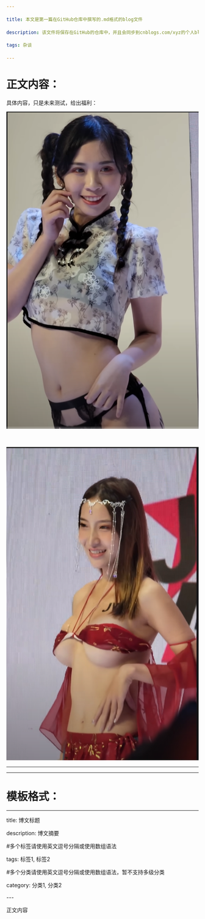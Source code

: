 ```yaml
---

title: 本文是第一篇在GitHub仓库中撰写的.md格式的blog文件

description: 该文件将保存在GitHub的仓库中，并且会同步到cnblogs.com/xyz的个人blog的主页上面。

tags: 杂谈

---
```



# 正文内容：

具体内容，只是未来测试，给出福利：



![美女图](./2024_9_24_1_第一篇在GitHub上的.md文件同步到cnblogs上.assets/截图20240924112343-1727150768812-22-1727151628454-1.png)

<br/>

![](./2024_9_24_1_第一篇在GitHub上的.md文件同步到cnblogs上.assets/截图20240924141628.png)

------

------



# 模板格式：


---

title: 博文标题

description: 博文摘要

\#多个标签请使用英文逗号分隔或使用数组语法

tags: 标签1, 标签2

\#多个分类请使用英文逗号分隔或使用数组语法，暂不支持多级分类

category: 分类1, 分类2

\---

正文内容